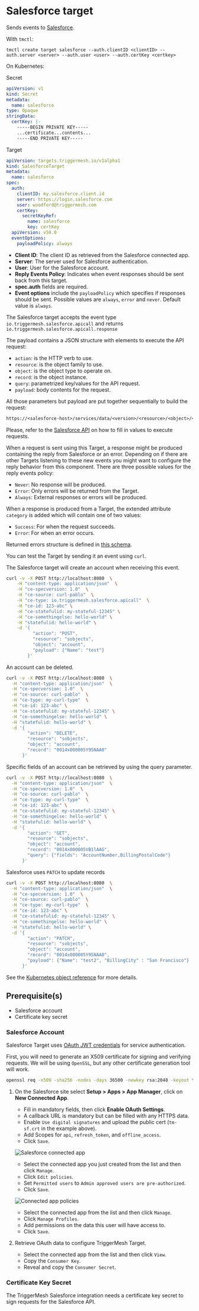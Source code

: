 # Salesforce target

Sends events to [Salesforce](https://www.salesforce.com/).

With `tmctl`:

```
tmctl create target salesforce --auth.clientID <clientID> --auth.server <server> --auth.user <user> --auth.certKey <certkey>
```

On Kubernetes:

Secret

```yaml
apiVersion: v1
kind: Secret
metadata:
  name: salesforce
type: Opaque
stringData:
  certKey: |-
    -----BEGIN PRIVATE KEY-----
    ...certificate...contents...
    -----END PRIVATE KEY-----
```

Target

```yaml
apiVersion: targets.triggermesh.io/v1alpha1
kind: SalesforceTarget
metadata:
  name: salesforce
spec:
  auth:
    clientID: my.salesforce.client.id
    server: https://login.salesforce.com
    user: woodford@triggermesh.com
    certKey:
      secretKeyRef:
        name: salesforce
        key: certKey
  apiVersion: v50.0
  eventOptions:
    payloadPolicy: always
```

- **Client ID**: The client ID as retrieved from the Salesforce connected app.
- **Server**: The server used for Salesforce authentication.
- **User**: User for the Salesforce account.
- **Reply Events Policy**: Indicates when event responses should be sent back from this target.
- **spec.auth** fields are required.
- **Event options** include the `payloadPolicy` which specifies if responses should be sent. Possible values are `always`, `error` and `never`. Default value is `always`.

The Salesforce target accepts the event type `io.triggermesh.salesforce.apicall` and returns `io.triggermesh.salesforce.apicall.response`

The payload contains a JSON structure with elements to execute the API request:

- `action`: is the HTTP verb to use.
- `resource`: is the object family to use.
- `object`: is the object type to operate on.
- `record`: is the object instance.
- `query`: parametrized key/values for the API request.
- `payload`: body contents for the request.

All those parameters but payload are put together sequentially to build the request:

```txt
https://<salesforce-host>/services/data/<version>/<resource>/<object>/<record>?query
```

Please, refer to the [Salesforce API](https://developer.salesforce.com/docs/atlas.en-us.api_rest.meta/api_rest/intro_what_is_rest_api.htm) on how to fill in values to execute requests.

When a request is sent using this Target, a response might be produced containing the reply from Salesforce or an error. Depending on if there are other Targets listening to these new events you might want to configure the reply behavior from this component. There are three possible values for the reply events policy:

- `Never`: No response will be produced.
- `Error`: Only errors will be returned from the Target.
- `Always`: External responses or errors will be produced.

When a response is produced from a Target, the extended attribute `category` is added which will contain one of two values:

- `Success`: For when the request succeeds.
- `Error`: For when an error occurs.

Returned errors structure is defined in [this schema](../../schemas/triggermesh.error.json).

You can test the Target by sending it an event using `curl`.

The Salesforce target will create an account when receiving this event.

```sh
curl -v -X POST http://localhost:8080  \
    -H "content-type: application/json"  \
    -H "ce-specversion: 1.0"  \
    -H "ce-source: curl-pablo"  \
    -H "ce-type: io.triggermesh.salesforce.apicall"  \
    -H "ce-id: 123-abc" \
    -H "ce-statefulid: my-stateful-12345" \
    -H "ce-somethingelse: hello-world" \
    -H "statefulid: hello-world" \
    -d '{
          "action": "POST",
          "resource": "sobjects",
          "object": "account",
          "payload": {"Name": "test"}
        }'
```

An account can be deleted.

```sh
curl -v -X POST http://localhost:8080  \
  -H "content-type: application/json"  \
  -H "ce-specversion: 1.0"  \
  -H "ce-source: curl-pablo"  \
  -H "ce-type: my-curl-type"  \
  -H "ce-id: 123-abc" \
  -H "ce-statefulid: my-stateful-12345" \
  -H "ce-somethingelse: hello-world" \
  -H "statefulid: hello-world" \
  -d '{
        "action": "DELETE",
        "resource": "sobjects",
        "object": "account",
        "record": "0014x000005Y9SNAA0"
      }'
```

Specific fields of an account can be retrieved by using the query parameter.

```sh
curl -v -X POST http://localhost:8080  \
  -H "content-type: application/json"  \
  -H "ce-specversion: 1.0"  \
  -H "ce-source: curl-pablo"  \
  -H "ce-type: my-curl-type"  \
  -H "ce-id: 123-abc" \
  -H "ce-statefulid: my-stateful-12345" \
  -H "ce-somethingelse: hello-world" \
  -H "statefulid: hello-world" \
  -d '{
        "action": "GET",
        "resource": "sobjects",
        "object": "account",
        "record": "0014x000005VB1lAAG",
        "query": {"fields": "AccountNumber,BillingPostalCode"}
      }'
```

Salesforce uses `PATCH` to update records

```sh
curl -v -X POST http://localhost:8080  \
  -H "content-type: application/json"  \
  -H "ce-specversion: 1.0"  \
  -H "ce-source: curl-pablo"  \
  -H "ce-type: my-curl-type"  \
  -H "ce-id: 123-abc" \
  -H "ce-statefulid: my-stateful-12345" \
  -H "ce-somethingelse: hello-world" \
  -H "statefulid: hello-world" \
  -d '{
        "action": "PATCH",
        "resource": "sobjects",
        "object": "account",
        "record": "0014x000005Y9SNAA0",
        "payload": {"Name": "test2", "BillingCity" : "San Francisco"}
      }'
```

See the [Kubernetes object reference](../../reference/targets/#targets.triggermesh.io/v1alpha1.SalesforceTarget) for more details.

## Prerequisite(s)

- Salesforce account
- Certificate key secret

### Salesforce Account

Salesforce Target uses [OAuth JWT credentials][salesforce-oauth-jwt] for service authentication.

First, you will need to generate an X509 certificate for signing and verifying requests. We will be using `OpenSSL`, but any other certificate generation tool will work.

```sh
openssl req -x509 -sha256 -nodes -days 36500 -newkey rsa:2048 -keyout tm-sf.key -out tm-sf.crt
```

1. On the Salesforce site select **Setup > Apps > App Manager**, click on **New Connected App**.
    - Fill in mandatory fields, then click **Enable OAuth Settings**.
    - A callback URL is mandatory but can be filled with any HTTPS data.
    - Enable `Use digital signatures` and upload the public cert (`tm-sf.crt` in the example above).
    - Add Scopes for `api`, `refresh_token`, and `offline_access`.
    - Click `Save`.

    ![Salesforce connected app](../../assets/images/salesforce/salesforce-connected-app.png)

    - Select the connected app you just created from the list and then click `Manage`.
    - Click `Edit policies`.
    - Set `Permitted users` to `Admin approved users are pre-authorized`.
    - Click `Save`.

    ![Connected app policies](../../assets/images/salesforce/connected-app-policies.png)

    - Select the connected app from the list and then click `Manage`.
    - Click `Manage Profiles`.
    - Add permissions on the data this user will have access to.
    - Click `Save`.

1. Retrieve OAuth data to configure TriggerMesh Target.
    - Select the connected app from the list and then click `View`.
    - Copy the `Consumer Key`.
    - Reveal and copy the `Consumer Secret`.

### Certificate Key Secret

The TriggerMesh Salesforce integration needs a certificate key secret to sign requests for the Salesforce API.

[ce]: https://cloudevents.io/
[ce-jsonformat]: https://github.com/cloudevents/spec/blob/v1.0/json-format.md
[salesforce-api]: https://developer.salesforce.com/docs/atlas.en-us.api_rest.meta/api_rest/intro_what_is_rest_api.htm
[salesforce-oauth-jwt]: https://help.salesforce.com/articleView?id=remoteaccess_oauth_jwt_flow.htm

[tm-secret]: ../guides/secrets.md
